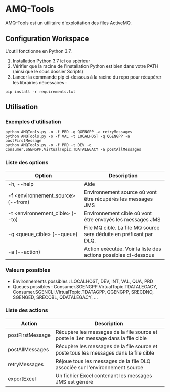 # AMQ-Tools

AMQ-Tools est un utilitaire d'exploitation des files ActiveMQ.

## Configuration Workspace

L'outil fonctionne en Python 3.7.

1. Installation Python 3.7 [ici](https://www.python.org/downloads/release/python-374/) ou spérieur 
2. Vérifier que la racine de l'installation Python est bien dans votre PATH (ainsi que le sous dossier Scripts)
2. Lancer la commande pip ci-dessous à la racine du repo pour récupérer les librairies nécessaires :


```
pip install -r requirements.txt
```

## Utilisation

### Exemples d'utilisation

```
python AMQTools.py -o -f PRD -q QGENGPP -a retryMessages
python AMQTools.py -o -f VAL -t LOCALHOST -q QGENGPP -a postFirstMessage
python AMQTools.py -o -f PRD -t DEV -q Consumer.SGENGPP.VirtualTopic.TDATALEGACY -a postAllMessages
```

### Liste des options

| Option                              | Description                                                         |
|-------------------------------------|---------------------------------------------------------------------|
| -h, --help                          | Aide                                                                |
| -f <environnement_source> (--from)  | Environnement source où vont être récupérés les messages JMS        |
| -t <environnement_cible> (--to)     | Environnement cible où vont être envoyés les messages JMS           |
| -q <queue_cible> (--queue)          | File MQ cible. La file MQ source sera déduite en préfixant par DLQ. |
| -a <action> (--action)              | Action exécutée. Voir la liste des actions possibles ci-dessous     |

### Valeurs possibles

- Environnements possibles : LOCALHOST, DEV, INT, VAL, QUA, PRD
- Queues possibles : Consumer.SGENGPP.VirtualTopic.TDATALEGACY, Consumer.SGENCLI.VirtualTopic.TDATAGPP, QGENGPP, SRECDNO, SGENGED, SRECOBL, QDATALEGACY, ...

### Liste des actions

| Action             | Description                                                                           |
|--------------------|---------------------------------------------------------------------------------------|
| postFirstMessage   | Récupère les messages de la file source et poste le 1er message dans la file cible    |
| postAllMessages    | Récupère les messages de la file source et poste tous les messages dans la file cible |
| retryMessages      | Réjoue tous les messages de la file DLQ associée sur l'environnement source           |
| exportExcel        | Un fichier Excel contenant les messages JMS est généré                                |




